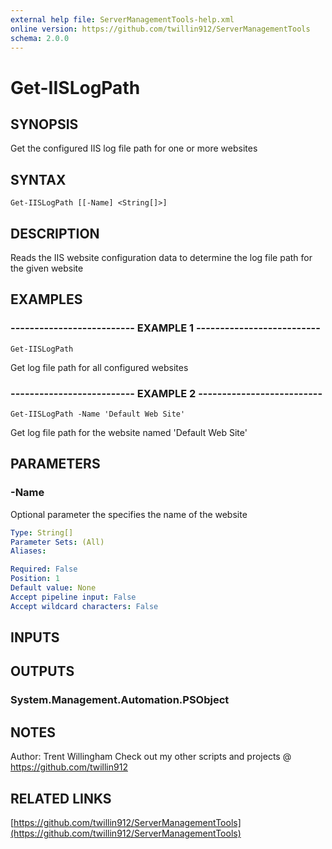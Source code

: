 ```yaml
---
external help file: ServerManagementTools-help.xml
online version: https://github.com/twillin912/ServerManagementTools
schema: 2.0.0
---
```


# Get-IISLogPath

## SYNOPSIS
Get the configured IIS log file path for one or more websites

## SYNTAX

```
Get-IISLogPath [[-Name] <String[]>]
```

## DESCRIPTION
Reads the IIS website configuration data to determine the log file path for the given website

## EXAMPLES

### -------------------------- EXAMPLE 1 --------------------------
```
Get-IISLogPath
```

Get log file path for all configured websites

### -------------------------- EXAMPLE 2 --------------------------
```
Get-IISLogPath -Name 'Default Web Site'
```

Get log file path for the website named 'Default Web Site'

## PARAMETERS

### -Name
Optional parameter the specifies the name of the website

```yaml
Type: String[]
Parameter Sets: (All)
Aliases: 

Required: False
Position: 1
Default value: None
Accept pipeline input: False
Accept wildcard characters: False
```

## INPUTS

## OUTPUTS

### System.Management.Automation.PSObject

## NOTES
Author: Trent Willingham
Check out my other scripts and projects @ https://github.com/twillin912

## RELATED LINKS

[https://github.com/twillin912/ServerManagementTools](https://github.com/twillin912/ServerManagementTools)

